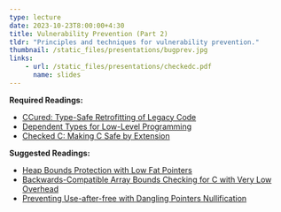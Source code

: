 ```yaml
---
type: lecture
date: 2023-10-23T8:00:00+4:30
title: Vulnerability Prevention (Part 2)
tldr: "Principles and techniques for vulnerability prevention."
thumbnail: /static_files/presentations/bugprev.jpg
links:
    - url: /static_files/presentations/checkedc.pdf
      name: slides
---
```

**Required Readings:**
- [CCured: Type-Safe Retrofitting of Legacy Code](https://people.eecs.berkeley.edu/~necula/Papers/ccured_popl02.pdf)
- [Dependent Types for Low-Level Programming](https://people.eecs.berkeley.edu/~necula/Papers/deputy-esop07.pdf)
- [Checked C: Making C Safe by Extension](https://www.microsoft.com/en-us/research/uploads/prod/2018/09/checkedc-secdev2018-preprint.pdf)

**Suggested Readings:**
- [Heap Bounds Protection with Low Fat Pointers](https://www.comp.nus.edu.sg/~gregory/papers/cc16lowfatptrs.pdf)
- [Backwards-Compatible Array Bounds Checking for C with Very Low Overhead](https://llvm.org/pubs/2006-05-24-SAFECode-BoundsCheck.pdf)  
- [Preventing Use-after-free with Dangling Pointers Nullification](https://www.ndss-symposium.org/wp-content/uploads/2017/09/05_1_2.pdf)